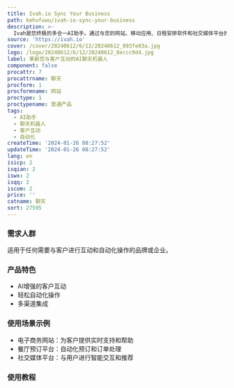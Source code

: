 ```yaml
---
title: Ivah.io Sync Your Business
path: kehufuwu/ivah-io-sync-your-business
description: >-
  Ivah是您终极的多合一AI助手。通过与您的网站、移动应用、日程安排软件和社交媒体平台的无缝集成，提升客户满意度，增加转化率。Ivah还可以与您的系统无缝集成，自动化您的操作，从发票到数据输入，轻松提升工作效率。无论在哪里，Ivah都可以实现多渠道集成，让您的品牌触达到更多用户。
source: 'https://ivah.io'
cover: /cover/20240612/6/12/20240612_893fe83a.jpg
logo: /logo/20240612/6/12/20240612_8eccc9d4.jpg
label: 革新您与客户互动的AI聊天机器人
component: false
procattr: 7
procattrname: 聊天
procform: 1
procformname: 网站
proctype: 1
proctypename: 普通产品
tags:
  - AI助手
  - 聊天机器人
  - 客户互动
  - 自动化
createTime: '2024-01-26 08:27:52'
updateTime: '2024-01-26 08:27:52'
lang: en
isicp: 2
isqian: 2
iswx: 2
isqq: 2
iscom: 2
price: ''
catname: 聊天
sort: 27595
---
```




### 需求人群
适用于任何需要与客户进行互动和自动化操作的品牌或企业。

### 产品特色
- AI增强的客户互动
- 轻松自动化操作
- 多渠道集成

### 使用场景示例
- 电子商务网站：为客户提供实时支持和帮助
- 餐厅预订平台：自动化预订和订单处理
- 社交媒体平台：与用户进行智能交互和推荐

### 使用教程


  
